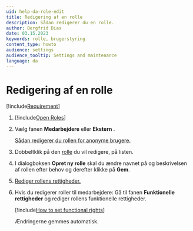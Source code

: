 ```yaml
---
uid: help-da-role-edit
title: Redigering af en rolle
description: Sådan redigerer du en rolle.
author: Bergfrid Dias
date: 03.15.2023
keywords: rolle, brugerstyring
content_type: howto
audience: settings
audience_tooltip: Settings and maintenance
language: da
---
```


# Redigering af en rolle

[!include[Requirement](../includes/note-anon-req.md)]

1. [!include[Open Roles](includes/open-roles.md)]

2. Vælg fanen **Medarbejdere** eller **Ekstern** .

    [Sådan redigerer du rollen for anonyme brugere.][1]

3. Dobbeltklik på den [rolle][3] du vil redigere, på listen.

4. I dialogboksen **Opret ny rolle** skal du ændre navnet på og beskrivelsen af rollen efter behov og derefter klikke på **Gem**.

5. [Rediger rollens rettigheder.][4]

6. Hvis du redigerer roller til medarbejdere: Gå til fanen **Funktionelle rettigheder** og rediger rollens funktionelle rettigheder.

    [!include[How to set functional rights](includes/add-remove-right.md)]

    Ændringerne gemmes automatisk.

<!-- Referenced links -->
[1]: edit-rights-for-anonymous-users.md
[3]: index.md
[4]: set-data-rights-for-role.md

<!-- Referenced images -->
